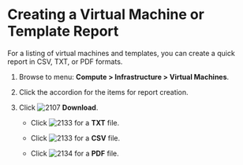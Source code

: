 # Creating a Virtual Machine or Template Report

For a listing of virtual machines and templates, you can create a
quick report in CSV, TXT, or PDF formats.

1. Browse to menu: **Compute > Infrastructure > Virtual Machines**.

2. Click the accordion for the items for report creation.

3. Click ![2107](../images/2107.png) **Download**.

      - Click ![2133](../images/2133.png) for a **TXT** file.

      - Click ![2133](../images/2133.png) for a **CSV** file.

      - Click ![2134](../images/2134.png) for a **PDF** file.
